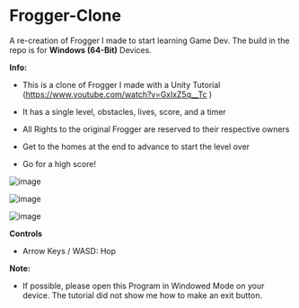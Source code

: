 # Frogger-Clone
A re-creation of Frogger I made to start learning Game Dev. 
The build in the repo is for **Windows (64-Bit)** Devices.

**Info:** 
- This is a clone of Frogger I made with a Unity Tutorial (https://www.youtube.com/watch?v=GxlxZ5q__Tc  ) 

- It has a single level, obstacles, lives, score, and a timer 

- All Rights to the original Frogger are reserved to their respective owners

- Get to the homes at the end to advance to start the level over

- Go for a high score!

 ![image](https://github.com/SavionW-Works/Frogger-Clone/assets/72318904/693d2336-9b90-4d6a-aab6-d80aa77a2ecd) 

 ![image](https://github.com/SavionW-Works/Frogger-Clone/assets/72318904/c5dc163a-e2d2-4651-97fb-d2d1f0b96166)

![image](https://github.com/SavionW-Works/Frogger-Clone/assets/72318904/6b3e9104-9c3b-4210-b22a-6ce581a08dab)


**Controls** 
- Arrow Keys / WASD: Hop 

**Note:**
- If possible, please open this Program in Windowed Mode on your device. The tutorial did not show me how to make an exit button.
